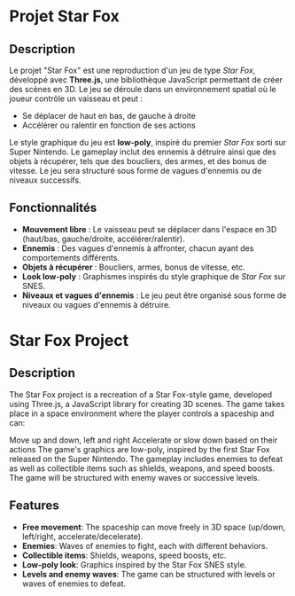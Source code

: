# Projet Star Fox

## Description

Le projet "Star Fox" est une reproduction d'un jeu de type *Star Fox*, développé avec **Three.js**, une bibliothèque JavaScript permettant de créer des scènes en 3D. Le jeu se déroule dans un environnement spatial où le joueur contrôle un vaisseau et peut :

- Se déplacer de haut en bas, de gauche à droite
- Accélérer ou ralentir en fonction de ses actions

Le style graphique du jeu est **low-poly**, inspiré du premier *Star Fox* sorti sur Super Nintendo. Le gameplay inclut des ennemis à détruire ainsi que des objets à récupérer, tels que des boucliers, des armes, et des bonus de vitesse. Le jeu sera structuré sous forme de vagues d'ennemis ou de niveaux successifs.

## Fonctionnalités

- **Mouvement libre** : Le vaisseau peut se déplacer dans l'espace en 3D (haut/bas, gauche/droite, accélérer/ralentir).
- **Ennemis** : Des vagues d'ennemis à affronter, chacun ayant des comportements différents.
- **Objets à récupérer** : Boucliers, armes, bonus de vitesse, etc.
- **Look low-poly** : Graphismes inspirés du style graphique de *Star Fox* sur SNES.
- **Niveaux et vagues d'ennemis** : Le jeu peut être organisé sous forme de niveaux ou vagues d'ennemis à détruire.


# Star Fox Project

## Description

The Star Fox project is a recreation of a Star Fox-style game, developed using Three.js, a JavaScript library for creating 3D scenes. The game takes place in a space environment where the player controls a spaceship and can:

Move up and down, left and right
Accelerate or slow down based on their actions
The game's graphics are low-poly, inspired by the first Star Fox released on the Super Nintendo. The gameplay includes enemies to defeat as well as collectible items such as shields, weapons, and speed boosts. The game will be structured with enemy waves or successive levels.

## Features

- **Free movement**: The spaceship can move freely in 3D space (up/down, left/right, accelerate/decelerate).
- **Enemies**: Waves of enemies to fight, each with different behaviors.
- **Collectible items**: Shields, weapons, speed boosts, etc.
- **Low-poly look**: Graphics inspired by the Star Fox SNES style.
- **Levels and enemy waves**: The game can be structured with levels or waves of enemies to defeat.
